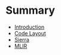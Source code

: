 # Summary

- [Introduction](./intro.md)
- [Code Layout](./layout.md)
- [Sierra](./sierra.md)
- [MLIR](./mlir.md)
